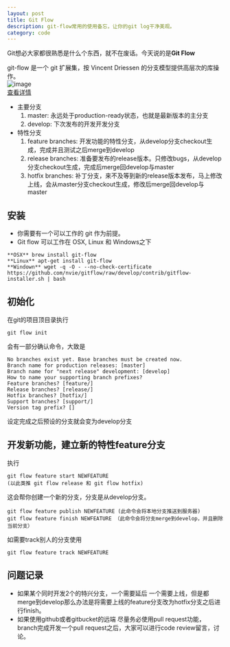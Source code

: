 ```yaml
---
layout: post
title: Git Flow
description: git-flow常用的使用备忘，让你的git log干净美观。
category: code
---
```


Git想必大家都很熟悉是什么个东西，就不在废话。今天说的是**Git Flow**

git-flow 是一个 git 扩展集，按 Vincent Driessen 的分支模型提供高层次的库操作。  
![image](http://ihower.tw/blog/wp-content/uploads/2011/02/Screen-shot-2009-12-24-at-11.32.03.png)  
[查看详情](http://nvie.com/posts/a-successful-git-branching-model/)  

* 主要分支
    1. master: 永远处于production-ready状态，也就是最新版本的主分支
    2. develop: 下次发布的开发开发分支
* 特性分支
	1. feature branches: 开发功能的特性分支，从develop分支checkout生成，完成并且测试之后merge到develop
	2. release branches: 准备要发布的release版本。只修改bugs，从develop分支checkout生成，完成后merge回develop与master
	3. hotfix branches: 补丁分支，来不及等到新的release版本发布，马上修改上线，会从master分支checkout生成，修改后merge回develop与master

## 安装
* 你需要有一个可以工作的 git 作为前提。
* Git flow 可以工作在 OSX, Linux 和 Windows之下

```
**OSX** brew install git-flow
**Linux** apt-get install git-flow
**Windown** wget -q -O - --no-check-certificate https://github.com/nvie/gitflow/raw/develop/contrib/gitflow-installer.sh | bash
```
## 初始化  
在git的项目顶目录执行

```
git flow init
```

会有一部分确认命令，大致是

```
No branches exist yet. Base branches must be created now.
Branch name for production releases: [master] 
Branch name for "next release" development: [develop] 
How to name your supporting branch prefixes?
Feature branches? [feature/] 
Release branches? [release/] 
Hotfix branches? [hotfix/] 
Support branches? [support/] 
Version tag prefix? []
```
设定完成之后预设的分支就会变为develop分支

## 开发新功能，建立新的特性feature分支
执行

```
git flow feature start NEWFEATURE
(以此类推 git flow release 和 git flow hotfix)
```
这会帮你创建一个新的分支，分支是从develop分支。

```
git flow feature publish NEWFEATURE (此命令会将本地分支推送到服务器)
git flow feature finish NEWFEATURE （此命令会将分支merge到develop，并且删除当前分支）
```
如需要track别人的分支使用

```
git flow feature track NEWFEATURE
```

## 问题记录
* 如果某个同时开发2个的特兴分支，一个需要延后 一个需要上线，但是都merge到develop那么办法是将需要上线的feature分支改为hotfix分支之后进行finish。
* 如果使用github或者gitbucket的远端 尽量务必使用pull request功能，branch完成开发一个pull request之后，大家可以进行code review留言，讨论。
